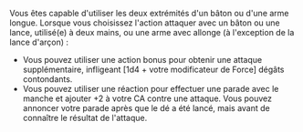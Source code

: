 ﻿---
id: combat_feats_fr.md#expert-en-armes-doubles
name: Expert en armes doubles
---
Vous êtes capable d'utiliser les deux extrémités d'un bâton ou d'une arme longue. Lorsque vous choisissez l'action attaquer avec un bâton ou une lance, utilisé(e) à deux mains, ou une arme avec allonge (à l'exception de la lance d'arçon) :

* Vous pouvez utiliser une action bonus pour obtenir une attaque supplémentaire, infligeant [1d4 + votre modificateur de Force] dégâts contondants.
* Vous pouvez utiliser une réaction pour effectuer une parade avec le manche et ajouter +2 à votre CA contre une attaque. Vous pouvez annoncer votre parade après que le dé a été lancé, mais avant de connaître le résultat de l'attaque.

